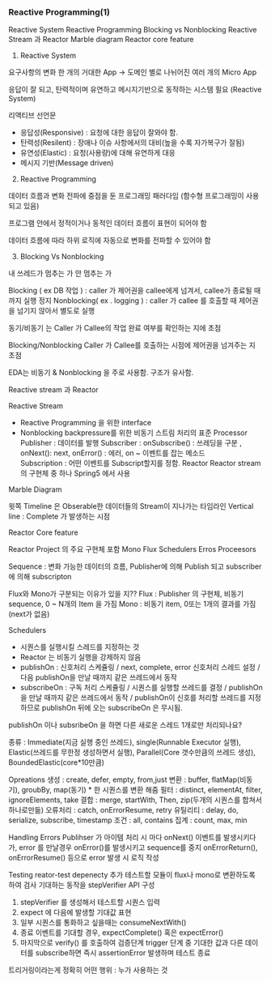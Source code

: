 ### Reactive Programming(1)

Reactive System
Reactive Programming
Blocking vs Nonblocking
Reactive Stream 과 Reactor
Marble diagram
Reactor core feature


1. Reactive System

요구사항의 변화
 한 개의 거대한 App
 -> 도메인 별로 나뉘어진 여러 개의 Micro App

응답이 잘 되고, 탄력적이며 유연하고 메시지기반으로 동작하는 시스템 필요
(Reactive System)

리액티브 선언문
 - 응답성(Responsive) : 요청에 대한 응답이 잘와야 함.
 - 탄력성(Resilent) : 장애나 이슈 사항에서의 대비(높을 수록 자가복구가 잘됨)
 - 유연성(Elastic) : 요청(사용량)에 대해 유연하게 대응
 - 메시지 기반(Message driven)

2.  Reactive Programming

데이터 흐름과 변화 전파에 중점을 둔 프로그래밍 패러다임
(함수형 프로그래밍이 사용되고 있음)

프로그램 안에서 정적이거나 동적인 데이터 흐름이 표현이 되어야 함

데이터 흐름에 따라 하위 로직에 자동으로 변화를 전파할 수 있어야 함

3. Blocking Vs Nonblocking

내 쓰레드가 멈추는 가 안 멈추는 가

Blocking ( ex DB 작업 )
: caller 가 제어권을 callee에게 넘겨서, callee가 종료될 때까지 실행 정지
Nonblocking( ex . logging ) 
: caller 가 callee 를 호출할 때 제어권을 넘기지 않아서 별도로 실행

동기/비동기 는 Caller 가 Callee의 작업 완료 여부를 확인하는 지에 초점

Blocking/Nonblocking Caller 가 Callee를 호출하는 시점에 제어권을 넘겨주는 지 초점

EDA는 비동기 & Nonblocking 을 주로 사용함. 구조가 유사함.

Reactive stream 과 Reactor

Reactive Stream
- Reactive Programming 을 위한 interface
- Nonblocking backpressure를 위한 비동기 스트림 처리의 표준
Processor 
Publisher : 데이터를 발행 
Subscriber : onSubscribe() : 쓰레딩을 구분 , onNext(): next, onError() : 에러, 
on ~ 이벤트를 잡는 메소드  
Subscription : 어떤 이벤트를 Subscript할지를 정함.
Reactor
Reactor stream의 구현체 중 하나
Spring5 에서 사용


Marble Diagram

윗쪽 Timeline 은 Obserable한 데이터들의 Stream이 지나가는 타임라인
Vertical line : Complete 가 발생하는 시점

Reactor Core feature

Reactor Project 의 주요 구현체 포함
Mono
Flux
Schedulers
Erros
Proceesors

Sequence : 변화 가능한 데이터의 흐름,  Publisher에 의해 Publish 되고 subscriber에 의해
subscripton

Flux와 Mono가 구분되는 이유가 있을 지??
Flux : Publisher 의 구현체, 비동기 sequence, 0 ~ N개의 Item 을 가짐
Mono : 비동기 item,  0또는 1개의 결과를 가짐 (next가 없음)

Schedulers
- 시퀀스를 실행시킬 스레드를 지정하는 것
- Reactor 는 비동기 실행을 강제하지 않음
- publishOn :  신호처리 스케쥴링 / next, complete, error 신호처리 스레드 설정 / 다음 publishOn을 만날 때까지 같은 쓰레드에서 동작
- subscribeOn : 구독 처리 스케쥴링 / 시퀀스를 실행할 쓰레드를 결정 / publishOn을 만날 때까지 같은 쓰레드에서 동작 / publishOn이 신호를 처리할 쓰레드를 지정하므로 publishOn 뒤에 오는 subscribeOn 은 무시됨.

publishOn 이나 subsribeOn 을 하면 다른 새로운 스레드 1개로만 처리되나요?

종류 : Immediate(지금 실행 중인 쓰레드), single(Runnable Executor 실행), Elastic(쓰레드를 무한정 생성하면서 실행), Parallel(Core 갯수만큼의 쓰레드 생성), BoundedElastic(core*10만큼)

Opreations
생성 : create, defer, empty, from,just 
변환 : buffer, flatMap(비동기), groubBy, map(동기) *  한 시퀀스를 변환 해줌
필터 : distinct, elementAt, filter, ignoreElements, take
결합 : merge, startWith, Then, zip(두개의 시퀀스를 합쳐서 하나로만듦)
오류처리 : catch, onErrorResume, retry
유틸리티 : delay, do, serialize, subscribe, timestamp
조건 : all, contains
집계 : count, max, min


Handling Errors 
Publihser 가 아이템 처리 시 마다 onNext() 이벤트를 발생시키다가, error 를 만날경우
onError()를 발생시키고 sequence를 중지
onErrorReturn(), onErrorResume() 등으로 error 발생 시 로직 작성

Testing 
reator-test depenecty 추가
테스트할 모듈이 flux나 mono로 변환하도록 하여 검사
기대하는 동작을 stepVerifier API 구성

1. stepVerifier 를 생성해서 테스트할 시퀀스 입력
2. expect 에 다음에 발생할 기대값 표현
3. 일부 시퀀스를 통화하고 싶을때는 consumeNextWith()
4. 종료 이벤트를 기대할 경우, expectComplete() 혹은 expectError()
5. 마지막으로 verify() 를 호출하여 검증단계 trigger
단계 중 기대한 값과 다른 데이터를 subscribe하면 즉시 assertionError 발생하며 테스트 종료

 트리거링이라는게 정확히 어떤 행위 : 누가 사용하는 것


























